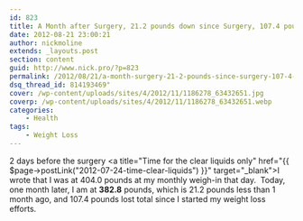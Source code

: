 ```yaml
---
id: 823
title: A Month after Surgery, 21.2 pounds down since Surgery, 107.4 pounds lost total so far
date: 2012-08-21 23:00:21
author: nickmoline
extends: _layouts.post
section: content
guid: http://www.nick.pro/?p=823
permalink: /2012/08/21/a-month-surgery-21-2-pounds-since-surgery-107-4-pounds-lost-total-far/
dsq_thread_id: 814193469"
cover: /wp-content/uploads/sites/4/2012/11/1186278_63432651.jpg
coverp: /wp-content/uploads/sites/4/2012/11/1186278_63432651.webp
categories:
    - Health
tags:
    - Weight Loss
---
```

2 days before the surgery <a title="Time for the clear liquids only" href="{{ $page->postLink("2012-07-24-time-clear-liquids") }}" target="_blank">I wrote that I was at 404.0 pounds</a> at my monthly weigh-in that day.  Today, one month later, I am at **382.8** pounds, which is 21.2 pounds less than 1 month ago, and 107.4 pounds lost total since I started my weight loss efforts.
